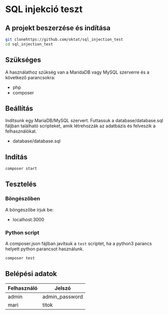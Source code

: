 # SQL injekció teszt

## A projekt beszerzése és indítása

```bash
git clonehttps://github.com/oktat/sql_injection_test
cd sql_injection_test
```

## Szükséges

A használathoz szükség van a MaridaDB vagy MySQL szerverre és a következő parancsokra:

* php
* composer

## Beállítás

Indítsunk egy MariaDB/MySQL szervert. Futtassuk a database/database.sql fáljban található scripteket, amik létrehozzák az adatbázis és felveszik a felhasználókat.

* database/database.sql

## Indítás

```bash
composer start
```

## Tesztelés

### Böngészőben

A böngészőbe írjuk be:

* localhost:3000

### Python script

A composer.json fájlban javítsuk a `test` scriptet, ha a python3 parancs helyett python parancsot használunk.

```bash
composer test
```

## Belépési adatok

| Felhasználó | Jelszó |
| --- | --- |
| admin | admin_password |
| mari | titok |
